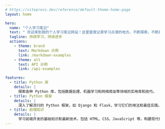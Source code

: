 ```yaml
---
# https://vitepress.dev/reference/default-theme-home-page
layout: home

hero:
  name: "个人学习笔记"
  text: " 欢迎来到我的个人学习笔记网站！这里是我记录学习点滴的地方。不断探索，不断前进，与您分享python的学习历程"
  tagline: 持续学习，持续进步
  actions:
    - theme: brand
      text: Markdown 示例
      link: /markdown-examples
    - theme: alt
      text: API 示例
      link: /api-examples

features:
  - title: Python 库
    details: |
      探索各种 Python 库，包括数据处理、机器学习和网络爬虫等领域的实用库和技巧。
  - title: Python 框架
    details: |
      深入了解流行的 Python 框架，如 Django 和 Flask，学习它们的用法和最佳实践。
  - title: 前端知识
    details: |
      学习前端开发的基础知识和最新技术，包括 HTML、CSS、JavaScript 等，构建现代化的用户界面。
---
```



